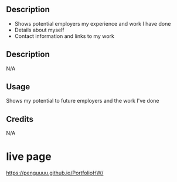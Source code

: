 ## Description

- Shows potential employers my experience and work I have done
- Details about myself
- Contact information and links to my work

## Description

N/A

## Usage

Shows my potential to future employers and the work I've done

## Credits

N/A

# live page 
https://penguuuu.github.io/PortfolioHW/